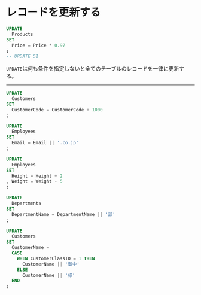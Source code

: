 # レコードを更新する

```sql
UPDATE
  Products
SET
  Price = Price * 0.97
;
-- UPDATE 51
```
`UPDATE`は何も条件を指定しないと全てのテーブルのレコードを一律に更新する。

----
```sql
UPDATE
  Customers
SET
  CustomerCode = CustomerCode + 1000
;

UPDATE
  Employees
SET
  Email = Email || '.co.jp'
;

UPDATE
  Employees
SET
  Height = Height + 2
, Weight = Weight - 5
;

UPDATE
  Departments
SET
  DepartmentName = DepartmentName || '部'
;

UPDATE
  Customers
SET
  CustomerName =
  CASE
    WHEN CustomerClassID = 1 THEN
      CustomerName || '御中'
    ELSE
      CustomerName || '様'
  END
;
```
